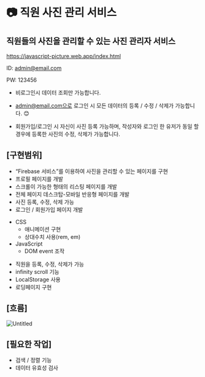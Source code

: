 
# :camera: 직원 사진 관리 서비스

## 직원들의 사진을 관리할 수 있는 사진 관리자 서비스
https://javascript-picture.web.app/index.html 

ID: admin@email.com

PW: 123456

- 비로그인시 데이터 조회만 가능합니다.

- admin@email.com으로 로그인 시 모든 데이터의 등록 / 수정 / 삭제가 가능합니다. 😊

- 회원가입/로그인 시 자신이 사진 등록 가능하며, 작성자와 로그인 한 유저가 동일 할 경우에 등록한 사진의 수정, 삭제가 가능합니다.


## [구현범위]
- “Firebase 서비스”를 이용하여 사진을 관리할 수 있는 페이지를 구현
- 프로필 페이지를 개발
- 스크롤이 가능한 형태의 리스팅 페이지를 개발
- 전체 페이지 데스크탑-모바일 반응형 페이지를 개발
- 사진 등록, 수정, 삭제 가능
- 로그인 / 회원가입 페이지 개발

* CSS
  * 애니메이션 구현
  * 상대수치 사용(rem, em)
* JavaScript
  * DOM event 조작

- 직원을 등록, 수정, 삭제가 가능
- infinity scroll 기능
- LocalStorage 사용
- 로딩페이지 구현

## [흐름]
![Untitled](https://github.com/KDT1-FE/Y_FE_JAVASCRIPT_PICTURE/assets/38754963/e2934c05-26f6-4ef6-88d4-beed76aa007a)


## [필요한 작업]
- 검색 / 정렬 기능
- 데이터 유효성 검사
